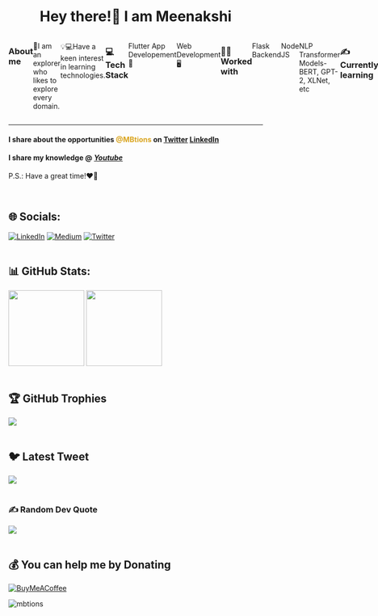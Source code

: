 <link rel="stylesheet" href="https://pro.fontawesome.com/releases/v5.10.0/css/all.css" integrity="sha384-AYmEC3Yw5cVb3ZcuHtOA93w35dYTsvhLPVnYs9eStHfGJvOvKxVfELGroGkvsg+p" crossorigin="anonymous"/>
<center><h1> Hey there!👋 I am <strong>Meenakshi</strong> </h1></center>

<div style="display:flex; justify-content:space-evenly;">
     <h3>About me</h3>
  <p>🙌I am an explorer who likes to explore every domain.</p>
  <p>💡💻Have a keen interest in learning technologies.</p>

<h3>💻Tech Stack</h3>
  <p>Flutter App Developement📱</p>
  <p>Web Development🖥</p>
 
<h3>👩‍💻Worked with</h3>
  <p><i class="fa fa-database" aria-hidden="true"></i>Flask Backend</p>
  <p><i class="fab fa-node-js"></i>Node JS</p>
  <p>NLP Transformer Models- BERT, GPT-2, XLNet, etc</p>

<h3>✍Currently learning</h3>
  <ul>
    <li>React JS [PAUSED]</li>
    <li>Flutter [PLAYED]</li>
    <li>UI/UX Designing</li>
  </ul>
</div>
<hr>
<h4>I share about the opportunities <span style="color:goldenrod;">@MBtions</span> on <i class="fab fa-twitter"></i><a target="_blank" href="https://twitter.com/MBtions">Twitter</a> <i class="fab fa-linkedin"></i><a href="https://linkedin.com/in/mbtions" target="_blank">LinkedIn</a></h4>
<h4>I share my knowledge @ <i class="fab fa-youtube"><a href="https://www.youtube.com/channel/UCXk7e710P2K1AkxbWfny_Pw" target="_blank">Youtube</a></i></h4>

<p>P.S.: Have a great time!❤💜</p>

<br>

## 🌐 Socials:
[![LinkedIn](https://img.shields.io/badge/LinkedIn-%230077B5.svg?logo=linkedin&logoColor=white)](https://linkedin.com/in/mbtions) [![Medium](https://img.shields.io/badge/Medium-12100E?logo=medium&logoColor=white)](https://medium.com/@mbtions) [![Twitter](https://img.shields.io/badge/Twitter-%231DA1F2.svg?logo=Twitter&logoColor=white)](https://twitter.com/meenakshixd) <br><br>

<!--## 👩‍💻 Tech Stack:
![Dart](https://img.shields.io/badge/dart-%230175C2.svg?style=flat&logo=dart&logoColor=white) ![Flutter](https://img.shields.io/badge/Flutter-%2302569B.svg?style=flat&logo=Flutter&logoColor=white) ![Firebase](https://img.shields.io/badge/firebase-%23039BE5.svg?style=flat&logo=firebase) ![Java](https://img.shields.io/badge/java-%23ED8B00.svg?style=flat&logo=java&logoColor=white) ![C++](https://img.shields.io/badge/c++-%2300599C.svg?style=flat&logo=c%2B%2B&logoColor=white)  ![Heroku](https://img.shields.io/badge/heroku-%23430098.svg?style=flat&logo=heroku&logoColor=white) ![Vercel](https://img.shields.io/badge/vercel-%23000000.svg?style=flat&logo=vercel&logoColor=white) ![Netlify](https://img.shields.io/badge/netlify-%23000000.svg?style=flat&logo=netlify&logoColor=#00C7B7) 	![Figma](https://img.shields.io/badge/figma-%23F24E1E.svg?style=flat&logo=figma&logoColor=white) ![Adobe Illustrator](https://img.shields.io/badge/adobeillustrator-%23FF9A00.svg?style=flat&logo=adobeillustrator&logoColor=white) ![Canva](https://img.shields.io/badge/Canva-%2300C4CC.svg?style=flat&logo=Canva&logoColor=white) ![Dribbble](https://img.shields.io/badge/Dribbble-EA4C89?style=flat&logo=dribbble&logoColor=white) ![Python](https://img.shields.io/badge/python-3670A0?style=flat&logo=python&logoColor=ffdd54) ![Jira](https://img.shields.io/badge/jira-%230A0FFF.svg?style=flat&logo=jira&logoColor=white) ![Notion](https://img.shields.io/badge/Notion-%23000000.svg?style=flat&logo=notion&logoColor=white) <br><br>-->


## 📊 GitHub Stats:
<img src="https://github-readme-stats-abhishekdoshi26.vercel.app/api?username=mbtions&theme=highcontrast&hide_border=false&include_all_commits=true&count_private=true" height=150px>  <img src="https://github-readme-streak-stats.herokuapp.com/?user=mbtions&theme=highcontrast&hide_border=false" height=150px><br/><br>


## 🏆 GitHub Trophies
![](https://github-profile-trophy.vercel.app/?username=mbtions&theme=radical&no-frame=false&no-bg=false&margin-w=4)<br><br>

## 🐦 Latest Tweet
[![](https://gtce.itsvg.in/api?username=meenakshixd)](https://twitter.com/meenakshixd/)<br><br>

### ✍️ Random Dev Quote
![](https://quotes-github-readme.vercel.app/api?type=horizontal&theme=merko)<br><br>

## 

  ## 💰 You can help me by Donating
  [![BuyMeACoffee](https://img.shields.io/badge/Buy%20Me%20a%20Coffee-ffdd00?style=for-the-badge&logo=buy-me-a-coffee&logoColor=black)](https://buymeacoffee.com/mbtions) 

<img src="https://komarev.com/ghpvc/?username=mbtions&label=visitors&color=blue&style=flat" alt="mbtions" />
